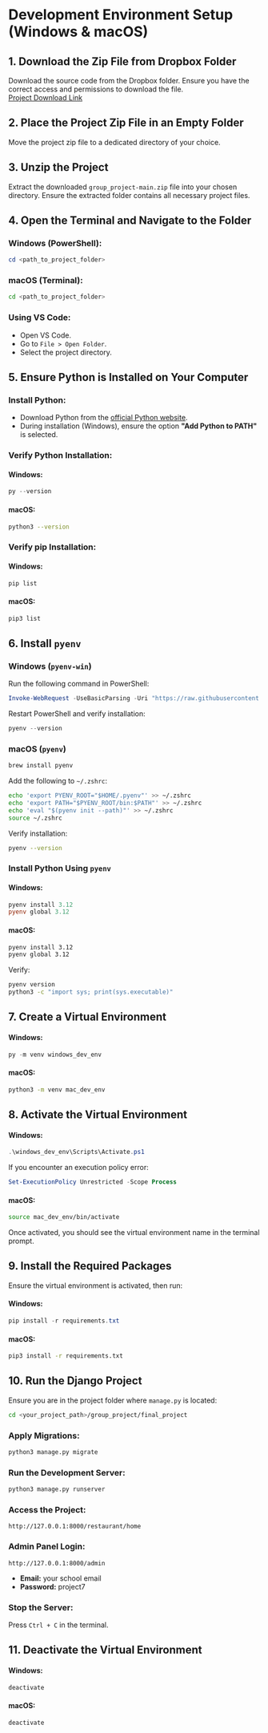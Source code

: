 # Development Environment Setup (Windows & macOS)

## 1. Download the Zip File from Dropbox Folder

Download the source code from the Dropbox folder. Ensure you have the correct access and permissions to download the file.  
[Project Download Link](https://www.dropbox.com/scl/fi/g6k40whssmres4yc8zs6e/group_project-main.zip?rlkey=8kztrjbwyor04722pk7mkuhk7&e=1&st=bwxlthbm&dl=0)

## 2. Place the Project Zip File in an Empty Folder

Move the project zip file to a dedicated directory of your choice.

## 3. Unzip the Project

Extract the downloaded `group_project-main.zip` file into your chosen directory. Ensure the extracted folder contains all necessary project files.

## 4. Open the Terminal and Navigate to the Folder

### Windows (PowerShell):
```powershell
cd <path_to_project_folder>
```

### macOS (Terminal):
```sh
cd <path_to_project_folder>
```

### Using VS Code:
- Open VS Code.
- Go to `File > Open Folder`.
- Select the project directory.

## 5. Ensure Python is Installed on Your Computer

### Install Python:
- Download Python from the [official Python website](https://www.python.org/downloads/).
- During installation (Windows), ensure the option **"Add Python to PATH"** is selected.

### Verify Python Installation:
#### Windows:
```powershell
py --version
```
#### macOS:
```sh
python3 --version
```

### Verify pip Installation:
#### Windows:
```powershell
pip list
```
#### macOS:
```sh
pip3 list
```

## 6. Install `pyenv`
### Windows (`pyenv-win`)
Run the following command in PowerShell:
```powershell
Invoke-WebRequest -UseBasicParsing -Uri "https://raw.githubusercontent.com/pyenv-win/pyenv-win/master/pyenv-win/install-pyenv-win.ps1" -OutFile "./install-pyenv-win.ps1"; &"./install-pyenv-win.ps1"
```
Restart PowerShell and verify installation:
```powershell
pyenv --version
```

### macOS (`pyenv`)
```sh
brew install pyenv
```
Add the following to `~/.zshrc`:
```sh
echo 'export PYENV_ROOT="$HOME/.pyenv"' >> ~/.zshrc
echo 'export PATH="$PYENV_ROOT/bin:$PATH"' >> ~/.zshrc
echo 'eval "$(pyenv init --path)"' >> ~/.zshrc
source ~/.zshrc
```
Verify installation:
```sh
pyenv --version
```

### Install Python Using `pyenv`
#### Windows:
```powershell
pyenv install 3.12
pyenv global 3.12
```
#### macOS:
```sh
pyenv install 3.12
pyenv global 3.12
```
Verify:
```sh
pyenv version
python3 -c "import sys; print(sys.executable)"
```

## 7. Create a Virtual Environment
#### Windows:
```powershell
py -m venv windows_dev_env
```
#### macOS:
```sh
python3 -m venv mac_dev_env
```

## 8. Activate the Virtual Environment
#### Windows:
```powershell
.\windows_dev_env\Scripts\Activate.ps1
```
If you encounter an execution policy error:
```powershell
Set-ExecutionPolicy Unrestricted -Scope Process
```

#### macOS:
```sh
source mac_dev_env/bin/activate
```

Once activated, you should see the virtual environment name in the terminal prompt.

## 9. Install the Required Packages
Ensure the virtual environment is activated, then run:
#### Windows:
```powershell
pip install -r requirements.txt
```
#### macOS:
```sh
pip3 install -r requirements.txt
```

## 10. Run the Django Project
Ensure you are in the project folder where `manage.py` is located:
```sh
cd <your_project_path>/group_project/final_project
```

### Apply Migrations:
```sh
python3 manage.py migrate
```

### Run the Development Server:
```sh
python3 manage.py runserver
```

### Access the Project:
```
http://127.0.0.1:8000/restaurant/home
```

### Admin Panel Login:
```
http://127.0.0.1:8000/admin
```
- **Email:** your school email  
- **Password:** project7  

### Stop the Server:
Press `Ctrl + C` in the terminal.

## 11. Deactivate the Virtual Environment
#### Windows:
```powershell
deactivate
```
#### macOS:
```sh
deactivate
```

